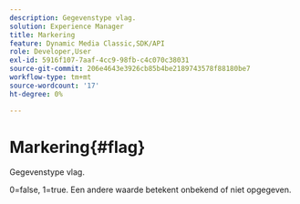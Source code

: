 ```yaml
---
description: Gegevenstype vlag.
solution: Experience Manager
title: Markering
feature: Dynamic Media Classic,SDK/API
role: Developer,User
exl-id: 5916f107-7aaf-4cc9-98fb-c4c070c38031
source-git-commit: 206e4643e3926cb85b4be2189743578f88180be7
workflow-type: tm+mt
source-wordcount: '17'
ht-degree: 0%

---
```


# Markering{#flag}

Gegevenstype vlag.

0=false, 1=true. Een andere waarde betekent onbekend of niet opgegeven.
